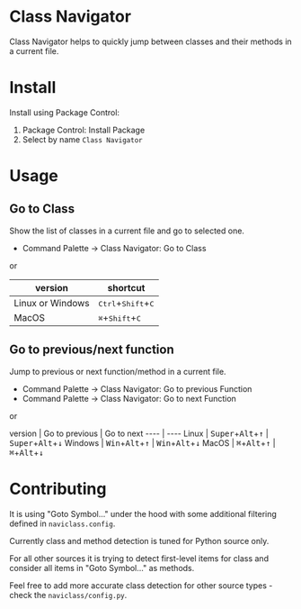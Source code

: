 # Class Navigator

Class Navigator helps to quickly jump between classes and their methods in a
current file.


# Install

Install using Package Control:

1. Package Control: Install Package
2. Select by name `Class Navigator`


# Usage

## Go to Class

Show the list of classes in a current file and go to selected one.

* Command Palette -> Class Navigator: Go to Class

or

version | shortcut
---- | ----
Linux or Windows | <kbd>Ctrl</kbd>+<kbd>Shift</kbd>+<kbd>C</kbd>
MacOS            | <kbd>⌘</kbd>+<kbd>Shift</kbd>+<kbd>C</kbd>


## Go to previous/next function

Jump to previous or next function/method in a current file.

* Command Palette -> Class Navigator: Go to previous Function
* Command Palette -> Class Navigator: Go to next Function

or

version | Go to previous | Go to next
---- | ----
Linux   | <kbd>Super</kbd>+<kbd>Alt</kbd>+<kbd>↑</kbd> | <kbd>Super</kbd>+<kbd>Alt</kbd>+<kbd>↓</kbd>
Windows | <kbd>Win</kbd>+<kbd>Alt</kbd>+<kbd>↑</kbd> | <kbd>Win</kbd>+<kbd>Alt</kbd>+<kbd>↓</kbd>
MacOS   | <kbd>⌘</kbd>+<kbd>Alt</kbd>+<kbd>↑</kbd> | <kbd>⌘</kbd>+<kbd>Alt</kbd>+<kbd>↓</kbd>


# Contributing

It is using "Goto Symbol..." under the hood with some additional filtering
defined in `naviclass.config`.

Currently class and method detection is tuned for Python source only.

For all other sources it is trying to detect first-level items for class and
consider all items in "Goto Symbol..." as methods.

Feel free to add more accurate class detection for other source types - check
the `naviclass/config.py`.
